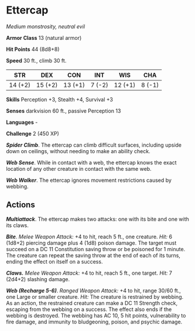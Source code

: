 # Ettercap

*Medium monstrosity, neutral evil*

**Armor Class** 13 (natural armor)

**Hit Points** 44 (8d8+8)

**Speed** 30 ft., climb 30 ft.

| STR     | DEX     | CON     | INT    | WIS     | CHA    |
|---------|---------|---------|--------|---------|--------|
| 14 (+2) | 15 (+2) | 13 (+1) | 7 (-2) | 12 (+1) | 8 (-1) |

**Skills** Perception +3, Stealth +4, Survival +3

**Senses** darkvision 60 ft., passive Perception 13

**Languages** -

**Challenge** 2 (450 XP)

***Spider Climb***. The ettercap can climb difficult surfaces, including upside down on ceilings, without needing to make an ability check.

***Web Sense***. While in contact with a web, the ettercap knows the exact location of any other creature in contact with the same web.

***Web Walker***. The ettercap ignores movement restrictions caused by webbing.

## Actions

***Multiattack***. The ettercap makes two attacks: one with its bite and one with its claws.

***Bite***. *Melee Weapon Attack:* +4 to hit, reach 5 ft., one creature. *Hit:* 6 (1d8+2) piercing damage plus 4 (1d8) poison damage. The target must succeed on a DC 11 Constitution saving throw or be poisoned for 1 minute. The creature can repeat the saving throw at the end of each of its turns, ending the effect on itself on a success.

***Claws.*** *Melee Weapon Attack:* +4 to hit, reach 5 ft., one target. *Hit:* 7 (2d4+2) slashing damage.

***Web (Recharge 5-6)***. *Ranged Weapon Attack:* +4 to hit, range 30/60 ft., one Large or smaller creature. *Hit:* The creature is restrained by webbing. As an action, the restrained creature can make a DC 11 Strength check, escaping from the webbing on a success. The effect also ends if the webbing is destroyed. The webbing has AC 10, 5 hit points, vulnerability to fire damage, and immunity to bludgeoning, poison, and psychic damage.